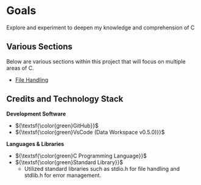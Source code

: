 # Goals
Explore and experiment to deepen my knowledge and comprehension of C


## Various Sections

Below are various sections within this project that will focus on multiple areas of C.
 - [File Handling](C-Files/File-Handling/README.md)


## Credits and Technology Stack
**Development Software**
- ${\textsf{\color{green}GitHub}}$
- ${\textsf{\color{green}VsCode (Data Workspace v0.5.0)}}$

**Languages & Libraries**
 - ${\textsf{\color{green}C Programming Language}}$
 - ${\textsf{\color{green}Standard Library}}$
    - Utilized standard libraries such as stdio.h for file handling and stdlib.h for error management.

